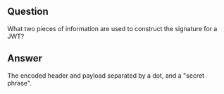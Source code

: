 ## Question

What two pieces of information are used to construct the signature for a JWT?

## Answer

The encoded header and payload separated by a dot, and a "secret phrase".